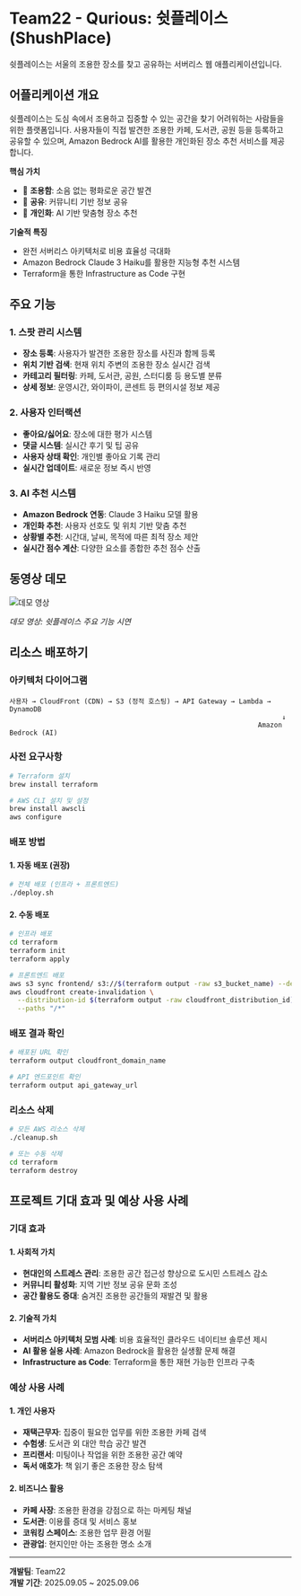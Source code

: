 # Team22 - Qurious: 쉿플레이스 (ShushPlace)
쉿플레이스는 서울의 조용한 장소를 찾고 공유하는 서버리스 웹 애플리케이션입니다.

## 어플리케이션 개요

쉿플레이스는 도심 속에서 조용하고 집중할 수 있는 공간을 찾기 어려워하는 사람들을 위한 플랫폼입니다. 사용자들이 직접 발견한 조용한 카페, 도서관, 공원 등을 등록하고 공유할 수 있으며, Amazon Bedrock AI를 활용한 개인화된 장소 추천 서비스를 제공합니다.

**핵심 가치**
- 🤫 **조용함**: 소음 없는 평화로운 공간 발견
- 🤝 **공유**: 커뮤니티 기반 정보 공유
- 🎯 **개인화**: AI 기반 맞춤형 장소 추천

**기술적 특징**
- 완전 서버리스 아키텍처로 비용 효율성 극대화
- Amazon Bedrock Claude 3 Haiku를 활용한 지능형 추천 시스템
- Terraform을 통한 Infrastructure as Code 구현

## 주요 기능

### 1. 스팟 관리 시스템
- **장소 등록**: 사용자가 발견한 조용한 장소를 사진과 함께 등록
- **위치 기반 검색**: 현재 위치 주변의 조용한 장소 실시간 검색
- **카테고리 필터링**: 카페, 도서관, 공원, 스터디룸 등 용도별 분류
- **상세 정보**: 운영시간, 와이파이, 콘센트 등 편의시설 정보 제공

### 2. 사용자 인터랙션
- **좋아요/싫어요**: 장소에 대한 평가 시스템
- **댓글 시스템**: 실시간 후기 및 팁 공유
- **사용자 상태 확인**: 개인별 좋아요 기록 관리
- **실시간 업데이트**: 새로운 정보 즉시 반영

### 3. AI 추천 시스템
- **Amazon Bedrock 연동**: Claude 3 Haiku 모델 활용
- **개인화 추천**: 사용자 선호도 및 위치 기반 맞춤 추천
- **상황별 추천**: 시간대, 날씨, 목적에 따른 최적 장소 제안
- **실시간 점수 계산**: 다양한 요소를 종합한 추천 점수 산출

## 동영상 데모

<!-- 실제 데모 영상으로 교체 예정 -->
![데모 영상](./docs/demo.gif)

*데모 영상: 쉿플레이스 주요 기능 시연*

## 리소스 배포하기

### 아키텍처 다이어그램
```
사용자 → CloudFront (CDN) → S3 (정적 호스팅) → API Gateway → Lambda → DynamoDB
                                                                    ↓
                                                              Amazon Bedrock (AI)
```

### 사전 요구사항
```bash
# Terraform 설치
brew install terraform

# AWS CLI 설치 및 설정
brew install awscli
aws configure
```

### 배포 방법

#### 1. 자동 배포 (권장)
```bash
# 전체 배포 (인프라 + 프론트엔드)
./deploy.sh
```

#### 2. 수동 배포
```bash
# 인프라 배포
cd terraform
terraform init
terraform apply

# 프론트엔드 배포
aws s3 sync frontend/ s3://$(terraform output -raw s3_bucket_name) --delete
aws cloudfront create-invalidation \
  --distribution-id $(terraform output -raw cloudfront_distribution_id) \
  --paths "/*"
```

### 배포 결과 확인
```bash
# 배포된 URL 확인
terraform output cloudfront_domain_name

# API 엔드포인트 확인
terraform output api_gateway_url
```

### 리소스 삭제
```bash
# 모든 AWS 리소스 삭제
./cleanup.sh

# 또는 수동 삭제
cd terraform
terraform destroy
```

## 프로젝트 기대 효과 및 예상 사용 사례

### 기대 효과

#### 1. 사회적 가치
- **현대인의 스트레스 관리**: 조용한 공간 접근성 향상으로 도시민 스트레스 감소
- **커뮤니티 활성화**: 지역 기반 정보 공유 문화 조성
- **공간 활용도 증대**: 숨겨진 조용한 공간들의 재발견 및 활용

#### 2. 기술적 가치
- **서버리스 아키텍처 모범 사례**: 비용 효율적인 클라우드 네이티브 솔루션 제시
- **AI 활용 실용 사례**: Amazon Bedrock을 활용한 실생활 문제 해결
- **Infrastructure as Code**: Terraform을 통한 재현 가능한 인프라 구축

### 예상 사용 사례

#### 1. 개인 사용자
- **재택근무자**: 집중이 필요한 업무를 위한 조용한 카페 검색
- **수험생**: 도서관 외 대안 학습 공간 발견
- **프리랜서**: 미팅이나 작업을 위한 조용한 공간 예약
- **독서 애호가**: 책 읽기 좋은 조용한 장소 탐색

#### 2. 비즈니스 활용
- **카페 사장**: 조용한 환경을 강점으로 하는 마케팅 채널
- **도서관**: 이용률 증대 및 서비스 홍보
- **코워킹 스페이스**: 조용한 업무 환경 어필
- **관광업**: 현지인만 아는 조용한 명소 소개

---

**개발팀**: Team22  
**개발 기간**: 2025.09.05 ~ 2025.09.06

